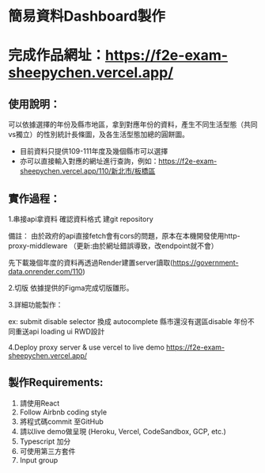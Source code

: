# 簡易資料Dashboard製作
# 完成作品網址：https://f2e-exam-sheepychen.vercel.app/

## 使用說明：
可以依據選擇的年份及縣市地區，拿到對應年份的資料，產生不同生活型態（共同vs獨立）的性別統計長條圖，及各生活型態加總的圓餅圖。
- 目前資料只提供109-111年度及幾個縣市可以選擇
- 亦可以直接輸入對應的網址進行查詢，例如：https://f2e-exam-sheepychen.vercel.app/110/新北市/板橋區

## 實作過程：

1.串接api拿資料 確認資料格式 建git repository

備註：
由於政府的api直接fetch會有cors的問題，原本在本機開發使用http-proxy-middleware
（更新:由於網址錯誤導致，改endpoint就不會）

先下載幾個年度的資料再透過Render建置server讀取(https://government-data.onrender.com/110)

2.切版
依據提供的Figma完成切版雛形。

3.詳細功能製作：

ex:
submit disable 
selector 換成 autocomplete
縣市還沒有選區disable
年份不同重送api
loading ui
RWD設計

4.Deploy proxy server & use vercel to live demo
https://f2e-exam-sheepychen.vercel.app/


## 製作Requirements:

1. 請使用React
2. Follow Airbnb coding style
3. 將程式碼commit 至GitHub
4. 請以live demo做呈現 (Heroku, Vercel, CodeSandbox, GCP, etc.)
5. Typescript 加分
6. 可使用第三方套件
7. Input group

